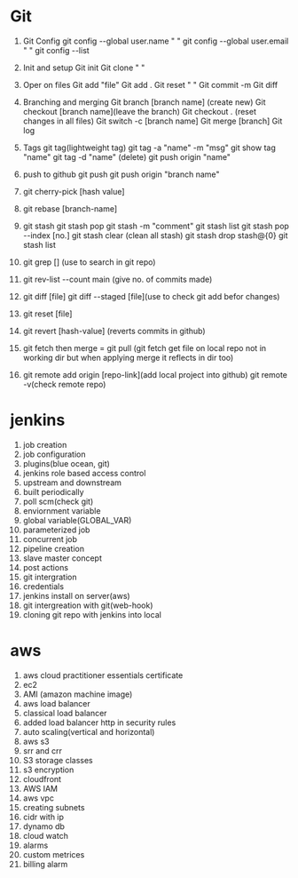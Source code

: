 # Git

1. Git Config
    git config --global user.name " "
    git config --global user.email "  "
    git config --list

2. Init and setup
    Git init
    Git clone " "

3. Oper on files
    Git add "file"
    Git add .
    Git reset " "
    Git commit -m
    Git diff

3. Branching and merging
    Git branch [branch name] (create new) 
    Git checkout [branch name](leave the branch)
    Git checkout . (reset changes in all files)
    Git switch -c [branch name]
    Git merge [branch]
    Git log

4.  Tags
    git tag(lightweight tag)
    git tag -a "name" -m "msg"
    git show tag "name"
    git tag -d "name" (delete)
    git push origin "name"

5. push to github 
    git push 
    git push origin "branch name"

6. git cherry-pick [hash value]

7. git rebase [branch-name]

8. git stash
   git stash pop
   git stash -m "comment"
   git stash list 
   git stash pop --index [no.]
   git stash clear (clean all stash)
   git stash drop stash@{0}
   git stash list  

9. git grep [] (use to search in git repo)  

10. git rev-list --count main
    (give no. of commits made)

11. git diff [file]
    git  diff --staged [file](use to check git add befor changes)

12. git reset [file]

13. git revert [hash-value] (reverts commits in github)

14. git fetch then merge = git pull
    (git fetch get file on local repo not in working dir but when applying merge it reflects in dir too)

15. git remote add origin [repo-link](add local project into github)
    git remote -v(check remote repo)
    



# jenkins

1. job creation
2. job configuration 
3. plugins(blue ocean, git)
4. jenkins role based access control
5. upstream and downstream
6. built periodically
7. poll scm(check git)
8. enviornment variable
9. global variable(GLOBAL_VAR) 
10. parameterized job
11. concurrent job
12. pipeline creation
13. slave master concept
14. post actions
15. git intergration
16. credentials
17. jenkins install on server(aws)
18. git intergreation with git(web-hook) 
19. cloning git repo with jenkins into local

# aws
1. aws cloud practitioner essentials certificate
2. ec2
3. AMI (amazon machine image)
4. aws load balancer
5. classical load balancer
6. added load balancer http in security rules
7. auto scaling(vertical and horizontal)
8. aws s3
9. srr and crr
10. S3 storage classes
11. s3 encryption 
12. cloudfront
13. AWS IAM
14. aws vpc
14. creating subnets
14. cidr with ip 
15. dynamo db 
16. cloud watch
17. alarms 
18. custom metrices
19. billing alarm